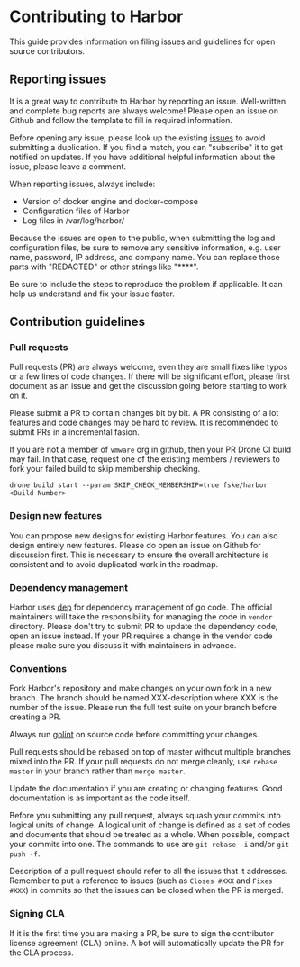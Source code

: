 # Contributing to Harbor

This guide provides information on filing issues and guidelines for open source contributors.

## Reporting issues

It is a great way to contribute to Harbor by reporting an issue. Well-written and complete bug reports are always welcome! Please open an issue on Github and follow the template to fill in required information.

Before opening any issue, please look up the existing [issues](https://github.com/fske/harbor/issues) to avoid submitting a duplication.
If you find a match, you can "subscribe" it to get notified on updates. If you have additional helpful information about the issue, please leave a comment.

When reporting issues, always include:

* Version of docker engine and docker-compose
* Configuration files of Harbor
* Log files in /var/log/harbor/ 

Because the issues are open to the public, when submitting the log and configuration files, be sure to remove any sensitive information, e.g. user name, password, IP address, and company name. You can
replace those parts with "REDACTED" or other strings like "****".

Be sure to include the steps to reproduce the problem if applicable. It can help us understand and fix your issue faster.


## Contribution guidelines

### Pull requests

Pull requests (PR) are always welcome, even they are small fixes like typos or a few lines of code changes. If there will be significant effort, please first document as an issue and get the discussion going before starting to work on it.

Please submit a PR to contain changes bit by bit. A PR consisting of a lot features and code changes may be hard to review. It is recommended to submit PRs in a incremental fasion.

If you are not a member of `vmware` org in github, then your PR Drone CI build may fail. In that case, request one of the existing members / reviewers to fork your failed build to skip membership checking.
```shell
drone build start --param SKIP_CHECK_MEMBERSHIP=true fske/harbor <Build Number>
```

### Design new features

You can propose new designs for existing Harbor features. You can also design
entirely new features. Please do open an issue on Github for discussion first. This is necessary to ensure the overall architecture is consistent and to avoid duplicated work in the roadmap.

### Dependency management
Harbor uses [dep](https://github.com/golang/dep) for dependency management of go code.  The official maintainers will take the responsibility for managing the code in `vendor` directory.  Please don't try to submit PR to update the dependency code, open an issue instead.  If your PR requires a change in the vendor code please make sure you discuss it with maintainers in advance.

### Conventions

Fork Harbor's repository and make changes on your own fork in a new branch. The branch should be named  XXX-description where XXX is the number of the issue. Please run the full test suite on your branch before creating a PR.

Always run [golint](https://github.com/golang/lint) on source code before
committing your changes.

Pull requests should be rebased on top of master without multiple branches mixed into the PR. If your pull requests do not merge cleanly, use `rebase master` in your branch rather than `merge master`.

Update the documentation if you are creating or changing features. Good documentation is as important as the code itself.

Before you submitting any pull request, always squash your commits into logical units of change. A logical unit of change is defined as a set of codes and documents that should be treated as a whole. When possible, compact your commits into one. The commands to use are `git rebase -i` and/or `git push -f`. 

Description of a pull request should refer to all the issues that it addresses. Remember to put a reference to issues (such as `Closes #XXX` and `Fixes #XXX`) in commits so that the issues can be closed when the PR is merged.

### Signing CLA
If it is the first time you are making a PR, be sure to sign the contributor license agreement (CLA) online. A bot will automatically update the PR for the CLA process.

